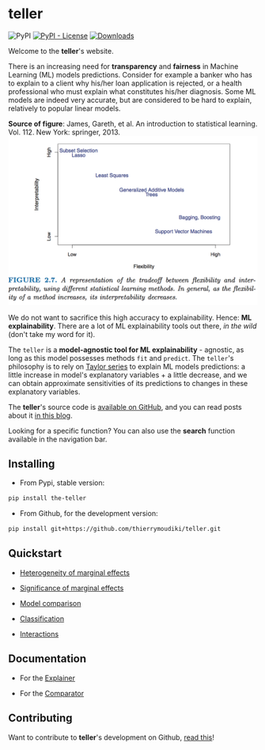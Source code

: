 # teller

![PyPI](https://img.shields.io/pypi/v/the-teller) [![PyPI - License](https://img.shields.io/pypi/l/the-teller)](https://github.com/thierrymoudiki/teller/blob/master/LICENSE) [![Downloads](https://pepy.tech/badge/the-teller)](https://pepy.tech/project/the-teller)


Welcome to the __teller__'s website.

There is an increasing need for __transparency__ and __fairness__ in Machine Learning (ML) models  predictions. Consider for example a banker who has to explain to a client why his/her loan application is rejected, or a health professional who must explain what constitutes his/her diagnosis. Some ML models are indeed very accurate, but are considered to be hard to explain, relatively to popular linear models. 


__Source of figure__: James, Gareth, et al. An introduction to statistical learning. Vol. 112. New York: springer, 2013.
![Source: James, Gareth, et al. An introduction to statistical learning. Vol. 112. New York: springer, 2013.](image1.png)

We do not want to sacrifice this high accuracy to explainability.  Hence: __ML explainability__. There are a lot of ML explainability tools out there, _in the wild_ (don't take my word for it).

The `teller` is a __model-agnostic tool for ML explainability__ - agnostic, as long as  this model possesses methods `fit` and `predict`. The `teller`'s philosophy is to rely on [Taylor series](https://en.wikipedia.org/wiki/Taylor_series) to explain ML models predictions: a little increase in model's explanatory variables + a little decrease, and we can obtain approximate sensitivities of its predictions to changes in these explanatory variables. 


The __teller__'s source code is [available on GitHub](https://github.com/Techtonique/teller), and you can read posts about it [in this blog](https://thierrymoudiki.github.io/blog/#ExplainableML).

Looking for a specific function? You can also use the __search__ function available in the navigation bar.

## Installing

- From Pypi, stable version:

```bash
pip install the-teller
```

- From Github, for the development version: 

```bash
pip install git+https://github.com/thierrymoudiki/teller.git
```

## Quickstart 

- [Heterogeneity of marginal effects](https://github.com/Techtonique/teller/blob/master/teller/demo/thierrymoudiki_011119_boston_housing.ipynb)

- [Significance of marginal effects](https://github.com/Techtonique/teller/blob/master/teller/demo/thierrymoudiki_081119_boston_housing.ipynb)

- [Model comparison](https://github.com/Techtonique/teller/blob/master/teller/demo/thierrymoudiki_151119_boston_housing.ipynb)

- [Classification](https://github.com/Techtonique/teller/blob/master/teller/demo/thierrymoudiki_041219_breast_cancer_classif.ipynb)

- [Interactions](https://github.com/Techtonique/teller/blob/master/teller/demo/thierrymoudiki_041219_boston_housing_interactions.ipynb)

## Documentation

- For the [Explainer](documentation/explainer.md)

- For the [Comparator](documentation/comparator.md)


## Contributing

Want to contribute to __teller__'s development on Github, [read this](CONTRIBUTING.md)!
